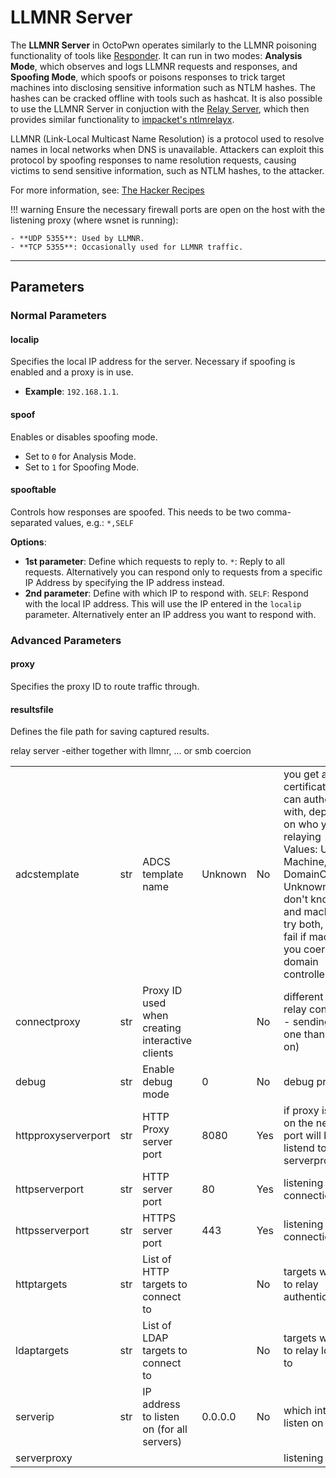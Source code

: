 # LLMNR Server

The **LLMNR Server** in OctoPwn operates similarly to the LLMNR poisoning functionality of tools like [Responder](https://github.com/lgandx/Responder). It can run in two modes: **Analysis Mode**, which observes and logs LLMNR requests and responses, and **Spoofing Mode**, which spoofs or poisons responses to trick target machines into disclosing sensitive information such as NTLM hashes. The hashes can be cracked offline with tools such as hashcat. It is also possible to use the LLMNR Server in conjuction with the [Relay Server](relay.html), which then provides similar functionality to [impacket's ntlmrelayx](https://github.com/fortra/impacket/blob/master/examples/ntlmrelayx.py). 

LLMNR (Link-Local Multicast Name Resolution) is a protocol used to resolve names in local networks when DNS is unavailable. Attackers can exploit this protocol by spoofing responses to name resolution requests, causing victims to send sensitive information, such as NTLM hashes, to the attacker.

For more information, see:  [The Hacker Recipes](https://www.thehacker.recipes/ad/movement/mitm-and-coerced-authentications/llmnr-nbtns-mdns-spoofing)

!!! warning
	Ensure the necessary firewall ports are open on the host with the listening proxy (where wsnet is running):
	
	- **UDP 5355**: Used by LLMNR.
	- **TCP 5355**: Occasionally used for LLMNR traffic.

---

## Parameters

### Normal Parameters

#### localip
Specifies the local IP address for the server.  Necessary if spoofing is enabled and a proxy is in use.  
- **Example**: `192.168.1.1`.
#### spoof
Enables or disables spoofing mode.  
- Set to `0` for Analysis Mode.  
- Set to `1` for Spoofing Mode.

#### spooftable
Controls how responses are spoofed.  This needs to be two comma-separated values, e.g.:  `*,SELF`

**Options**:  

  - **1st parameter**: Define which requests to reply to. `*`: Reply to all requests. Alternatively you can respond only to requests from a specific IP Address by specifying the IP address instead.
  - **2nd parameter**: Define with which IP to respond with. `SELF`: Respond with the local IP address. This will use the IP entered in the `localip` parameter. Alternatively enter an IP address you want to respond with. 
  
### Advanced Parameters

#### proxy
Specifies the proxy ID to route traffic through.

#### resultsfile
Defines the file path for saving captured results.



relay server -either together with llmnr, ... or smb coercion


|                     |     |                                                 |         |     |                                                                                                                                                                                                                                                          |
| ------------------- | --- | ----------------------------------------------- | ------- | --- | -------------------------------------------------------------------------------------------------------------------------------------------------------------------------------------------------------------------------------------------------------- |
| adcstemplate        | str | ADCS template name                              | Unknown | No  | you get a certificate you can authenticate with, depending on who you are relaying<br>Values: User, Machine, DomainController, Unknown (if you don't know if user and machine, will try both, going to fail if machine you coerced is domain controller) |
| connectproxy        | str | Proxy ID used when creating interactive clients |         | No  | different proxy for relay connection - sending (other one than listening on)                                                                                                                                                                             |
| debug               | str | Enable debug mode                               | 0       | No  | debug prints                                                                                                                                                                                                                                             |
| httpproxyserverport | str | HTTP Proxy server port                          | 8080    | Yes | if proxy is used on the network - port will be listend to on the serverproxy                                                                                                                                                                             |
| httpserverport      | str | HTTP server port                                | 80      | Yes | listening for connections                                                                                                                                                                                                                                |
| httpsserverport     | str | HTTPS server port                               | 443     | Yes | listening for connections                                                                                                                                                                                                                                |
| httptargets         | str | List of HTTP targets to connect to              |         | No  | targets we want to relay authentication to                                                                                                                                                                                                               |
| ldaptargets         | str | List of LDAP targets to connect to              |         | No  | targets we want to relay ldap auth to                                                                                                                                                                                                                    |
| serverip            | str | IP address to listen on (for all servers)       | 0.0.0.0 | No  | which interface to listen on                                                                                                                                                                                                                             |
| serverproxy         |     |                                                 |         |     | listening proxy id                                                                                                                                                                                                                                       |
